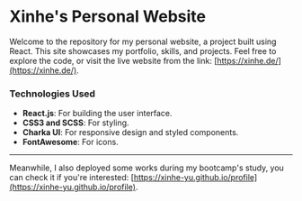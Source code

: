 # Xinhe's Personal Website

Welcome to the repository for my personal website, a project built using React. This site showcases my portfolio, skills, and projects. Feel free to explore the code, or visit the live website from the link: [https://xinhe.de/](https://xinhe.de/).

### Technologies Used

- **React.js**: For building the user interface.
- **CSS3 and SCSS**: For styling.
- **Charka UI**: For responsive design and styled components.
- **FontAwesome**: For icons.

-------
Meanwhile, I also deployed some works during my bootcamp's study, you can check it if you're interested: [https://xinhe-yu.github.io/profile](https://xinhe-yu.github.io/profile).
